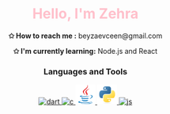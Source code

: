 

<div align="center">

  <h1 style="color:pink;">Hello, I'm Zehra</h1>



  <p>
    <b>✩ How to reach me :</b> beyzaevceen@gmail.com
  </p>

  <p>
    <b>✩ I'm currently learning:</b> Node.js and React
  </p>

  <h3>Languages and Tools</h3>

  <p>
    <a href="https://scikit-learn.org/stable/" target="_blank" rel="noreferrer">
      <img src= "https://scikit-learn.org/stable/_static/scikit-learn-logo-small.png" alt="dart" width="80" height="40"/>
    </a>
    <a href="https://www.tensorflow.org/?hl=tr" target="_blank" rel="noreferrer">
      <img src="https://www.gstatic.com/devrel-devsite/prod/ve5ef9ac7b497e19ece9427facc78d0c59aaab7a2bc6a0f75fdae93f4ee589f67/tensorflow/images/lockup.svg" alt="c" width="80" height="40"/>
    </a>
    <a href="https://www.java.com" target="_blank" rel="noreferrer">
      <img src="https://raw.githubusercontent.com/devicons/devicon/master/icons/java/java-original.svg" alt="java" width="40" height="40"/>
    </a>
    <a href="https://www.python.org" target="_blank" rel="noreferrer">
      <img src="https://raw.githubusercontent.com/devicons/devicon/master/icons/python/python-original.svg" alt="python" width="40" height="40"/>
    </a>
     <a href="https://www.javascript.com/" target="_blank" rel="noreferrer">
      <img src="https://www.vectorlogo.zone/logos/javascript/javascript-icon.svg" alt="js" width="40" height="40"/>
    </a>
  </p>
</div>
